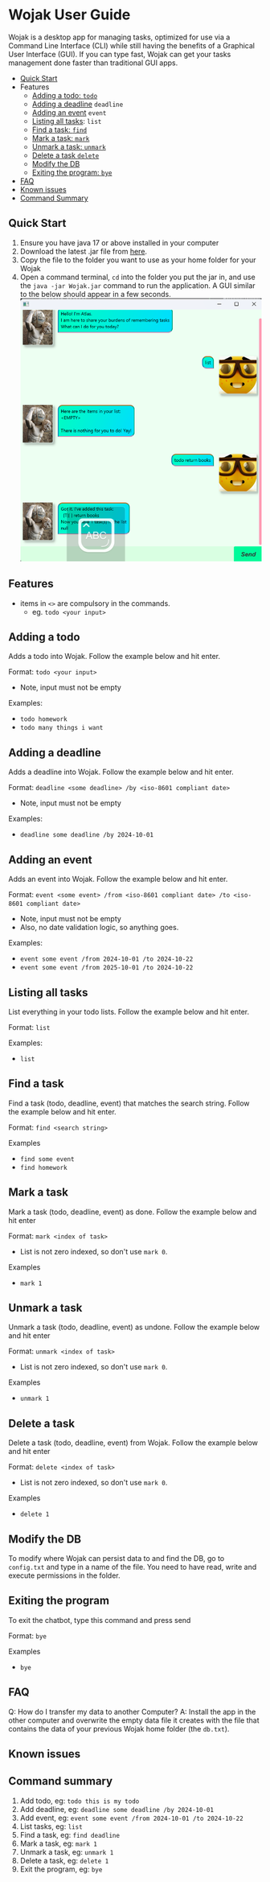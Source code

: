 # Wojak User Guide

Wojak is a desktop app for managing tasks, optimized for use via a Command Line Interface (CLI) while still having 
the benefits of a Graphical User Interface (GUI). If you can type fast, Wojak can get your tasks 
management done faster than traditional GUI apps.

- [Quick Start](#quick-start)
- Features
  - [Adding a todo: `todo`](#adding-a-todo)
  - [Adding a deadline](#adding-a-deadline) `deadline`
  - [Adding an event](#adding-an-event) `event`
  - [Listing all tasks](#listing-all-tasks): `list`
  - [Find a task: `find`](#find-a-task)
  - [Mark a task: `mark`](#mark-a-task)
  - [Unmark a task: `unmark`](#unmark-a-task)
  - [Delete a task `delete`](#delete-a-task)
  - [Modify the DB](#modify-the-db)
  - [Exiting the program: `bye`](#exiting-the-program)
- [FAQ](#faq)
- [Known issues](#known-issues)
- [Command Summary](#command-summary)

## Quick Start

1. Ensure you have java 17 or above installed in your computer
2. Download the latest .jar file from [here](https://github.com/se-edu/addressbook-level3/releases).
3. Copy the file to the folder you want to use as your home folder for your Wojak
4. Open a command terminal, `cd` into the folder you put the jar in, and use the `java -jar Wojak.jar`
command to run the application. A GUI similar to the below should appear in a few seconds.
![wojak](Ui.png)

## Features

- items in `<>` are compulsory in the commands.
  - eg. `todo <your input>`

## Adding a todo

Adds a todo into Wojak. Follow the example below and hit enter.

Format: `todo <your input>`

-  Note, input must not be empty

Examples:
- `todo homework`
- `todo many things i want`

## Adding a deadline
Adds a deadline into Wojak. Follow the example below and hit enter.

Format: `deadline <some deadline> /by <iso-8601 compliant date>`

-  Note, input must not be empty

Examples:
- `deadline some deadline /by 2024-10-01`


## Adding an event
Adds an event into Wojak. Follow the example below and hit enter.

Format: `event <some event> /from <iso-8601 compliant date> /to <iso-8601 compliant date>`

- Note, input must not be empty
- Also, no date validation logic, so anything goes.

Examples:
- `event some event /from 2024-10-01 /to 2024-10-22`
- `event some event /from 2025-10-01 /to 2024-10-22`

## Listing all tasks

List everything in your todo lists. Follow the example below and hit enter.

Format: `list`

Examples:
- `list`

## Find a task

Find a task (todo, deadline, event) that matches the search string. 
Follow the example below and hit enter.

Format: `find <search string>`

Examples
- `find some event`
- `find homework`

## Mark a task

Mark a task (todo, deadline, event) as done. Follow the example below and hit enter

Format: `mark <index of task>`
- List is not zero indexed, so don't use `mark 0`.

Examples
- `mark 1`


## Unmark a task

Unmark a task (todo, deadline, event) as undone. Follow the example below and hit enter

Format: `unmark <index of task>`
- List is not zero indexed, so don't use `mark 0`.

Examples
- `unmark 1`

## Delete a task
Delete a task (todo, deadline, event) from Wojak. Follow the example below and hit enter

Format: `delete <index of task>`
- List is not zero indexed, so don't use `mark 0`.

Examples
- `delete 1`

## Modify the DB

To modify where Wojak can persist data to and find the DB, 
go to `config.txt` and type in a name of the file. You need to have
read, write and execute permissions in the folder.

## Exiting the program

To exit the chatbot, type this command and press send

Format: `bye`

Examples
- `bye`

## FAQ

Q: How do I transfer my data to another Computer?
A: Install the app in the other computer and overwrite the empty data file it creates with the file that contains the 
data of your previous Wojak home folder (the `db.txt`).

## Known issues

## Command summary

1. Add todo, eg: `todo this is my todo`
2. Add deadline, eg: `deadline some deadline /by 2024-10-01`
3. Add event, eg: `event some event /from 2024-10-01 /to 2024-10-22`
4. List tasks, eg: `list`
5. Find a task, eg: `find deadline`
6. Mark a task, eg: `mark 1`
7. Unmark a task, eg: `unmark 1`
8. Delete a task, eg: `delete 1`
9. Exit the program, eg: `bye`
